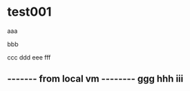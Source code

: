 # test001

aaa

bbb

ccc
ddd
eee
fff

------- from local vm --------
ggg
hhh
iii
------------------------------